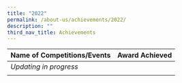 ```yaml
---
title: "2022"
permalink: /about-us/achievements/2022/
description: ""
third_nav_title: Achievements
---
```

| Name of Competitions/Events | Award Achieved |
|---|---|
|*Updating in progress*||
|||